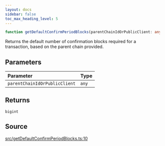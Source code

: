 ```yaml
---
layout: docs
sidebar: false
toc_max_heading_level: 5
---
```


```ts
function getDefaultConfirmPeriodBlocks(parentChainIdOrPublicClient: any): bigint
```

Returns the default number of confirmation blocks required for a transaction,
based on the parent chain provided.

## Parameters

| Parameter | Type |
| :------ | :------ |
| `parentChainIdOrPublicClient` | `any` |

## Returns

`bigint`

## Source

[src/getDefaultConfirmPeriodBlocks.ts:10](https://github.com/OffchainLabs/arbitrum-orbit-sdk/blob/9d5595a042e42f7d6b9af10a84816c98ea30f330/src/getDefaultConfirmPeriodBlocks.ts#L10)
